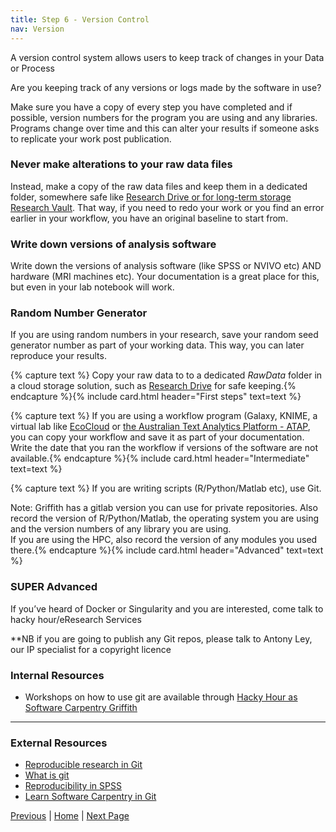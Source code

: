 ```yaml
---
title: Step 6 - Version Control
nav: Version
---
```


A version control system allows users to keep track of changes in your Data or Process

Are you keeping track of any versions or logs made by the software in use?

Make sure you have a copy of every step you have completed and if possible, version numbers for the program you are using and any libraries. Programs change over time and this can alter your results if someone asks to replicate your work post publication.


### Never make alterations to your raw data files

Instead, make a copy of the raw data files and keep them in a dedicated folder, somewhere safe like [Research Drive or for long-term storage Research Vault](https://research-storage.griffith.edu.au/). That way, if you need to redo your work or you find an error earlier in your workflow, you have an original baseline to start from.

### Write down versions of analysis software

Write down the versions of analysis software (like SPSS or NVIVO etc) AND hardware (MRI machines etc). Your documentation is a great place for this, but even in your lab notebook will work.

### Random Number Generator

If you are using random numbers in your research, save your random seed generator number as part of your working data. This way, you can later reproduce your results.

{% capture text %}
Copy your raw data to to a dedicated *RawData* folder in a cloud storage solution, such as [Research Drive](https://research-storage.griffith.edu.au/) for safe keeping.{% endcapture %}{% include card.html header="First steps" text=text %}

{% capture text %}
If you are using a workflow program (Galaxy, KNIME, a virtual lab like [EcoCloud](https://ecocloud.org.au/) or [the Australian Text Analytics Platform - ATAP](https://www.atap.edu.au/), you can copy your workflow and save it as part of your documentation. Write the date that you ran the workflow if versions of the software are not available.{% endcapture %}{% include card.html header="Intermediate" text=text %}

{% capture text %}
If you are writing scripts (R/Python/Matlab etc), use Git.

Note:
Griffith has a gitlab version you can use for private repositories. Also record the version of R/Python/Matlab, the operating system you are using and the version numbers of any library you are using.<br/>If you are using the HPC, also record the version of any modules you used there.{% endcapture %}{% include card.html header="Advanced" text=text %}


### SUPER Advanced
If you’ve heard of Docker or Singularity and you are interested, come talk to hacky hour/eResearch Services


**NB if you are going to publish any Git repos, please talk to Antony Ley, our IP specialist for a copyright licence


### Internal Resources
* Workshops on how to use git are available through [Hacky Hour as Software Carpentry Griffith](https://hackyhourgriffith.wordpress.com/events/soft-carp/)
---
### External Resources
* [Reproducible research in Git ](https://nbis-reproducible-research.readthedocs.io/en/latest/git/)
* [What is git](https://opensource.com/resources/what-is-git)
* [Reproducibility in SPSS](https://andrewpwheeler.wordpress.com/2012/03/20/making-a-reproducible-example-in-spss/)
* [Learn Software Carpentry in Git](http://swcarpentry.github.io/git-novice)

[Previous](https://guereslib.github.io/Reproducible-Research-Things/Step4Automation)  |  [Home](https://guereslib.github.io/Reproducible-Research-Things/) | [Next Page](https://guereslib.github.io/Reproducible-Research-Things/Step6CloudBackup) 

